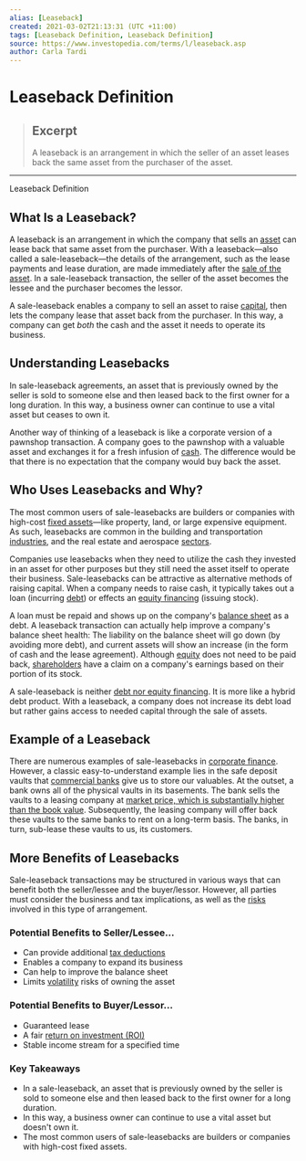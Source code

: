 ```yaml
---
alias: [Leaseback]
created: 2021-03-02T21:13:31 (UTC +11:00)
tags: [Leaseback Definition, Leaseback Definition]
source: https://www.investopedia.com/terms/l/leaseback.asp
author: Carla Tardi
---
```


# Leaseback Definition

> ## Excerpt
> A leaseback is an arrangement in which the seller of an asset leases back the same asset from the purchaser of the asset.

---

Leaseback Definition
## What Is a Leaseback?

A leaseback is an arrangement in which the company that sells an [asset](https://www.investopedia.com/terms/a/asset.asp) can lease back that same asset from the purchaser. With a leaseback—also called a sale-leaseback—the details of the arrangement, such as the lease payments and lease duration, are made immediately after the [sale of the asset](https://www.investopedia.com/terms/a/asset-sales.asp). In a sale-leaseback transaction, the seller of the asset becomes the lessee and the purchaser becomes the lessor.

A sale-leaseback enables a company to sell an asset to raise [capital](https://www.investopedia.com/terms/c/capital.asp), then lets the company lease that asset back from the purchaser. In this way, a company can get _both_ the cash and the asset it needs to operate its business.

## Understanding Leasebacks

In sale-leaseback agreements, an asset that is previously owned by the seller is sold to someone else and then leased back to the first owner for a long duration. In this way, a business owner can continue to use a vital asset but ceases to own it.

Another way of thinking of a leaseback is like a corporate version of a pawnshop transaction. A company goes to the pawnshop with a valuable asset and exchanges it for a fresh infusion of [cash](https://www.investopedia.com/terms/c/cash.asp). The difference would be that there is no expectation that the company would buy back the asset.

## Who Uses Leasebacks and Why?

The most common users of sale-leasebacks are builders or companies with high-cost [fixed assets](https://www.investopedia.com/terms/f/fixedasset.asp)—like property, land, or large expensive equipment. As such, leasebacks are common in the building and transportation [industries](https://www.investopedia.com/terms/i/industry.asp), and the real estate and aerospace [sectors](https://www.investopedia.com/ask/answers/05/industrysector.asp).

Companies use leasebacks when they need to utilize the cash they invested in an asset for other purposes but they still need the asset itself to operate their business. Sale-leasebacks can be attractive as alternative methods of raising capital. When a company needs to raise cash, it typically takes out a loan (incurring [debt](https://www.investopedia.com/terms/d/debt.asp)) or effects an [equity financing](https://www.investopedia.com/terms/e/equityfinancing.asp) (issuing stock).

A loan must be repaid and shows up on the company's [balance sheet](https://www.investopedia.com/terms/b/balancesheet.asp) as a debt. A leaseback transaction can actually help improve a company's balance sheet health: The liability on the balance sheet will go down (by avoiding more debt), and current assets will show an increase (in the form of cash and the lease agreement). Although [equity](https://www.investopedia.com/terms/e/equity.asp) does not need to be paid back, [shareholders](https://www.investopedia.com/terms/s/shareholder.asp) have a claim on a company's earnings based on their portion of its stock.

A sale-leaseback is neither [debt nor equity financing](https://www.investopedia.com/ask/answers/05/debtcheaperthanequity.asp). It is more like a hybrid debt product. With a leaseback, a company does not increase its debt load but rather gains access to needed capital through the sale of assets.

## Example of a Leaseback

There are numerous examples of sale-leasebacks in [corporate finance](https://www.investopedia.com/terms/c/corporatefinance.asp). However, a classic easy-to-understand example lies in the safe deposit vaults that [commercial banks](https://www.investopedia.com/terms/c/commercialbank.asp) give us to store our valuables. At the outset, a bank owns all of the physical vaults in its basements. The bank sells the vaults to a leasing company at [market price, which is substantially higher than the book value](https://www.investopedia.com/articles/investing/110613/market-value-versus-book-value.asp). Subsequently, the leasing company will offer back these vaults to the same banks to rent on a long-term basis. The banks, in turn, sub-lease these vaults to us, its customers.

## More Benefits of Leasebacks

Sale-leaseback transactions may be structured in various ways that can benefit both the seller/lessee and the buyer/lessor. However, all parties must consider the business and tax implications, as well as the [risks](https://www.investopedia.com/terms/r/risk.asp) involved in this type of arrangement.

### Potential Benefits to Seller/Lessee...

-   Can provide additional [tax deductions](https://www.investopedia.com/terms/t/tax-deduction.asp)
-   Enables a company to expand its business
-   Can help to improve the balance sheet
-   Limits [volatility](https://www.investopedia.com/terms/v/volatility.asp) risks of owning the asset

### Potential Benefits to Buyer/Lessor...

-   Guaranteed lease
-   A fair [return on investment (ROI)](https://www.investopedia.com/terms/r/returnoninvestment.asp)
-   Stable income stream for a specified time

### Key Takeaways

-   In a sale-leaseback, an asset that is previously owned by the seller is sold to someone else and then leased back to the first owner for a long duration.
-   In this way, a business owner can continue to use a vital asset but doesn't own it.
-   The most common users of sale-leasebacks are builders or companies with high-cost fixed assets.
